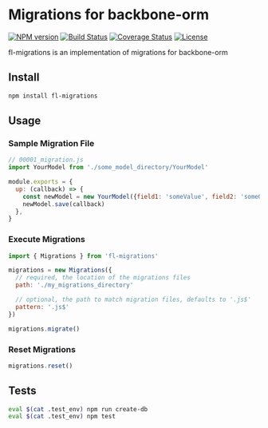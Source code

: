 # Migrations for backbone-orm

[![NPM version](https://img.shields.io/npm/v/fl-migrations.svg?style=flat)](https://www.npmjs.org/package/fl-migrations)
[![Build Status](https://travis-ci.org/founderlab/fl-migrations.svg?branch=master)](https://travis-ci.org/founderlab/fl-migrations)
[![Coverage Status](https://img.shields.io/coveralls/founderlab/fl-migrations.svg)](https://coveralls.io/r/founderlab/fl-migrations?branch=master)
[![License](https://img.shields.io/npm/l/jfs.svg)](https://github.com/founderlab/fl-migrations/blob/master/LICENSE)

fl-migrations is an implementation of migrations for backbone-orm

## Install
```bash
npm install fl-migrations
```

## Usage

### Sample Migration File

```javascript
// 00001_migration.js
import YourModel from './some_model_directory/YourModel'

module.exports = {
  up: (callback) => {
    const newModel = new YourModel({field1: 'someValue', field2: 'someOtherValue'})
    newModel.save(callback)
  },
}
```

### Execute Migrations
```javascript
import { Migrations } from 'fl-migrations'

migrations = new Migrations({
  // required, the location of the migrations files
  path: './my_migrations_directory'

  // optional, the path to match migration files, defaults to '.js$'
  pattern: '.js$'
})

migrations.migrate()
```

### Reset Migrations
```javascript
migrations.reset()
```

## Tests
```bash
eval $(cat .test_env) npm run create-db
eval $(cat .test_env) npm test
```
